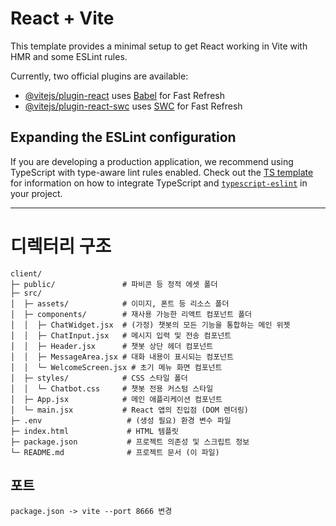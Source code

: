 # React + Vite

This template provides a minimal setup to get React working in Vite with HMR and some ESLint rules.

Currently, two official plugins are available:

- [@vitejs/plugin-react](https://github.com/vitejs/vite-plugin-react/blob/main/packages/plugin-react) uses [Babel](https://babeljs.io/) for Fast Refresh
- [@vitejs/plugin-react-swc](https://github.com/vitejs/vite-plugin-react/blob/main/packages/plugin-react-swc) uses [SWC](https://swc.rs/) for Fast Refresh

## Expanding the ESLint configuration

If you are developing a production application, we recommend using TypeScript with type-aware lint rules enabled. Check out the [TS template](https://github.com/vitejs/vite/tree/main/packages/create-vite/template-react-ts) for information on how to integrate TypeScript and [`typescript-eslint`](https://typescript-eslint.io) in your project.

---



# 디렉터리 구조
```
client/
├─ public/               # 파비콘 등 정적 에셋 폴더
├─ src/
│  ├─ assets/            # 이미지, 폰트 등 리소스 폴더
│  ├─ components/        # 재사용 가능한 리액트 컴포넌트 폴더
│  │  ├─ ChatWidget.jsx  # (가정) 챗봇의 모든 기능을 통합하는 메인 위젯
│  │  ├─ ChatInput.jsx   # 메시지 입력 및 전송 컴포넌트
│  │  ├─ Header.jsx      # 챗봇 상단 헤더 컴포넌트
│  │  ├─ MessageArea.jsx # 대화 내용이 표시되는 컴포넌트
│  │  └─ WelcomeScreen.jsx # 초기 메뉴 화면 컴포넌트
│  ├─ styles/            # CSS 스타일 폴더
│  │  └─ Chatbot.css     # 챗봇 전용 커스텀 스타일
│  ├─ App.jsx            # 메인 애플리케이션 컴포넌트
│  └─ main.jsx           # React 앱의 진입점 (DOM 렌더링)
├─ .env                   # (생성 필요) 환경 변수 파일
├─ index.html             # HTML 템플릿
├─ package.json           # 프로젝트 의존성 및 스크립트 정보
└─ README.md              # 프로젝트 문서 (이 파일)

```

## 포트 
```
package.json -> vite --port 8666 변경
```

